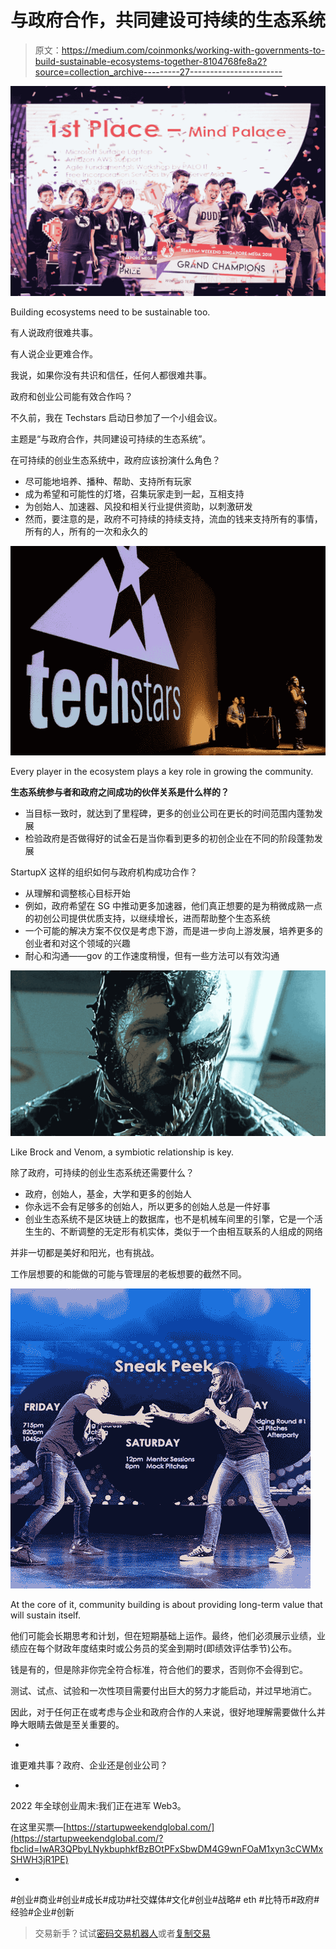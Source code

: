 # 与政府合作，共同建设可持续的生态系统

> 原文：<https://medium.com/coinmonks/working-with-governments-to-build-sustainable-ecosystems-together-8104768fe8a2?source=collection_archive---------27----------------------->

![](img/42f78752ad0e53a6a48b1f62fcd441f4.png)

Building ecosystems need to be sustainable too.

有人说政府很难共事。

有人说企业更难合作。

我说，如果你没有共识和信任，任何人都很难共事。

政府和创业公司能有效合作吗？

不久前，我在 Techstars 启动日参加了一个小组会议。

主题是“与政府合作，共同建设可持续的生态系统”。

在可持续的创业生态系统中，政府应该扮演什么角色？

*   尽可能地培养、播种、帮助、支持所有玩家
*   成为希望和可能性的灯塔，召集玩家走到一起，互相支持
*   为创始人、加速器、风投和相关行业提供资助，以刺激研发
*   然而，要注意的是，政府不可持续的持续支持，流血的钱来支持所有的事情，所有的人，所有的一次和永久的

![](img/72aad157bb112e6271ffd56f86f34d2c.png)

Every player in the ecosystem plays a key role in growing the community.

**生态系统参与者和政府之间成功的伙伴关系是什么样的？**

*   当目标一致时，就达到了里程碑，更多的创业公司在更长的时间范围内蓬勃发展
*   检验政府是否做得好的试金石是当你看到更多的初创企业在不同的阶段蓬勃发展

StartupX 这样的组织如何与政府机构成功合作？

*   从理解和调整核心目标开始
*   例如，政府希望在 SG 中推动更多加速器，他们真正想要的是为稍微成熟一点的初创公司提供优质支持，以继续增长，进而帮助整个生态系统
*   一个可能的解决方案不仅仅是考虑下游，而是进一步向上游发展，培养更多的创业者和对这个领域的兴趣
*   耐心和沟通——gov 的工作速度稍慢，但有一些方法可以有效沟通

![](img/1748692f3eab6be86b2e7f87ef2cc940.png)

Like Brock and Venom, a symbiotic relationship is key.

除了政府，可持续的创业生态系统还需要什么？

*   政府，创始人，基金，大学和更多的创始人
*   你永远不会有足够多的创始人，所以更多的创始人总是一件好事
*   创业生态系统不是区块链上的数据库，也不是机械车间里的引擎，它是一个活生生的、不断调整的无定形有机实体，类似于一个由相互联系的人组成的网络

并非一切都是美好和阳光，也有挑战。

工作层想要的和能做的可能与管理层的老板想要的截然不同。

![](img/a9c7727ddeb5423fa13d2ee2e8e076b1.png)

At the core of it, community building is about providing long-term value that will sustain itself.

他们可能会长期思考和计划，但在短期基础上运作。最终，他们必须展示业绩，业绩应在每个财政年度结束时或公务员的奖金到期时(即绩效评估季节)公布。

钱是有的，但是除非你完全符合标准，符合他们的要求，否则你不会得到它。

测试、试点、试验和一次性项目需要付出巨大的努力才能启动，并过早地消亡。

因此，对于任何正在或考虑与企业和政府合作的人来说，很好地理解需要做什么并睁大眼睛去做是至关重要的。

-

谁更难共事？政府、企业还是创业公司？

-

2022 年全球创业周末:我们正在进军 Web3。

在这里买票—[https://startupweekendglobal.com/](https://startupweekendglobal.com/?fbclid=IwAR3QPbyLNykbuphkfBzBOtPFxSbwDM4G9wnFOaM1xyn3cCWMxSHWH3jR1PE)

-

#创业#商业#创业#成长#成功#社交媒体#文化#创业#战略# eth #比特币#政府#经验#企业#创新

> 交易新手？试试[密码交易机器人](/coinmonks/crypto-trading-bot-c2ffce8acb2a)或者[复制交易](/coinmonks/top-10-crypto-copy-trading-platforms-for-beginners-d0c37c7d698c)